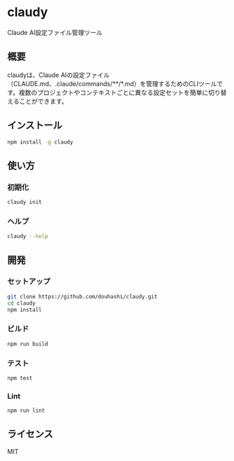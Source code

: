 # claudy

Claude AI設定ファイル管理ツール

## 概要

claudyは、Claude AIの設定ファイル（CLAUDE.md、.claude/commands/**/*.md）を管理するためのCLIツールです。複数のプロジェクトやコンテキストごとに異なる設定セットを簡単に切り替えることができます。

## インストール

```bash
npm install -g claudy
```

## 使い方

### 初期化

```bash
claudy init
```

### ヘルプ

```bash
claudy --help
```

## 開発

### セットアップ

```bash
git clone https://github.com/douhashi/claudy.git
cd claudy
npm install
```

### ビルド

```bash
npm run build
```

### テスト

```bash
npm test
```

### Lint

```bash
npm run lint
```

## ライセンス

MIT
